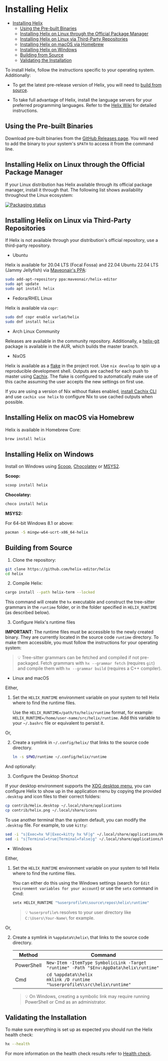 # Installing Helix

<!--toc:start-->

- [Installing Helix](#installing-helix)
  - [Using the Pre-built Binaries](#using-the-pre-built-binaries)
  - [Installing Helix on Linux through the Official Package Manager](#installing-helix-on-linux-through-the-official-package-manager)
  - [Installing Helix on Linux via Third-Party Repositories](#installing-helix-on-linux-via-third-party-repositories)
  - [Installing Helix on macOS via Homebrew](#installing-helix-on-macos-via-homebrew)
  - [Installing Helix on Windows](#installing-helix-on-windows)
  - [Building from Source](#building-from-source)
  - [Validating the Installation](#validating-the-installation)
  <!--toc:end-->

To install Helix, follow the instructions specific to your operating system.
Additionally:

- To get the latest pre-release version of Helix, you will need to
  [build from source](#building-from-source).

- To take full advantage of Helix, install the language servers for your
  preferred programming languages. Refer to the
  [Helix Wiki](https://github.com/helix-editor/helix/wiki/How-to-install-the-default-language-servers)
  for detailed instructions.

## Using the Pre-built Binaries

Download pre-built binaries from the
[GitHub Releases page](https://github.com/helix-editor/helix/releases). You will
need to add the binary to your system's `$PATH` to access it from the command
line.

## Installing Helix on Linux through the Official Package Manager

If your Linux distribution has Helix available through its official package
manager, install it through that. The following list shows availability
throughout the Linux ecosystem:

[![Packaging status](https://repology.org/badge/vertical-allrepos/helix.svg)](https://repology.org/project/helix/versions)

## Installing Helix on Linux via Third-Party Repositories

If Helix is not available through your distribution's official repository, use a
third-party repository.

- Ubuntu

Helix is available for 20.04 LTS (Focal Fossa) and 22.04 Ubuntu 22.04 LTS (Jammy
Jellyfish) via
[Maveonair's PPA](https://launchpad.net/~maveonair/+archive/ubuntu/helix-editor):

```sh
sudo add-apt-repository ppa:maveonair/helix-editor
sudo apt update
sudo apt install helix
```

- Fedora/RHEL Linux

Helix is available via `copr`:

```sh
sudo dnf copr enable varlad/helix
sudo dnf install helix
```

- Arch Linux Community

Releases are available in the community repository. Additionally, a
[helix-git](https://aur.archlinux.org/packages/helix-git/) package is available
in the AUR, which builds the master branch.

- NixOS

Helix is available as a [flake](https://nixos.wiki/wiki/Flakes) in the project
root. Use `nix develop` to spin up a reproducible development shell. Outputs are
cached for each push to master using [Cachix](https://www.cachix.org/). The
flake is configured to automatically make use of this cache assuming the user
accepts the new settings on first use.

If you are using a version of Nix without flakes enabled,
[install Cachix CLI](https://docs.cachix.org/installation) and use
`cachix use helix` to configure Nix to use cached outputs when possible.

## Installing Helix on macOS via Homebrew

Helix is available in Homebrew Core:

```sh
brew install helix
```

## Installing Helix on Windows

Install on Windows using [Scoop](https://scoop.sh/),
[Chocolatey](https://chocolatey.org/) or [MSYS2](https://msys2.org/).

**Scoop:**

```sh
scoop install helix
```

**Chocolatey:**

```sh
choco install helix
```

**MSYS2:**

For 64-bit Windows 8.1 or above:

```sh
pacman -S mingw-w64-ucrt-x86_64-helix
```

## Building from Source

1. Clone the repository:

```sh
git clone https://github.com/helix-editor/helix
cd helix
```

2. Compile Helix:

```sh
cargo install --path helix-term --locked
```

This command will create the `hx` executable and construct the tree-sitter
grammars in the `runtime` folder, or in the folder specified in `HELIX_RUNTIME`
(as described below).

3.  Configure Helix's runtime files

**IMPORTANT**: The runtime files must be accessible to the newly created binary.
They are currently located in the source code `runtime` directory. To make them
accessible, you must follow the instructions for your operating system:

> 💡 Tree-sitter grammars can be fetched and compiled if not pre-packaged. Fetch
> grammars with `hx --grammar fetch` (requires `git`) and compile them with
> `hx --grammar build` (requires a C++ compiler).

- Linux and macOS

Either,

1. Set the `HELIX_RUNTIME` environment variable on your system to tell Helix
   where to find the runtime files.

   Use the `HELIX_RUNTIME=/path/to/helix/runtime` format, for example:
   `HELIX_RUNTIME=/home/user-name/src/helix/runtime`. Add this variable to your
   `~/.bashrc` file or equivalent to persist it.

Or,

2. Create a symlink in `~/.config/helix/` that links to the source code
   directory.

   ```sh
   ln -s $PWD/runtime ~/.config/helix/runtime
   ```

And optionally:

3. Configure the Desktop Shortcut

If your desktop environment supports the
[XDG desktop menu](https://specifications.freedesktop.org/menu-spec/menu-spec-latest.html),
you can configure Helix to show up in the application menu by copying the
provided `.desktop` and icon files to their correct folders:

```sh
cp contrib/Helix.desktop ~/.local/share/applications
cp contrib/helix.png ~/.local/share/icons
```

To use another terminal than the system default, you can modify the `.desktop`
file. For example, to use `kitty`:

```sh
sed -i "s|Exec=hx %F|Exec=kitty hx %F|g" ~/.local/share/applications/Helix.desktop
sed -i "s|Terminal=true|Terminal=false|g" ~/.local/share/applications/Helix.desktop
```

- Windows

Either,

1. Set the `HELIX_RUNTIME` environment variable on your system to tell Helix
   where to find the runtime files.

   You can either do this using the Windows settings (search for `Edit
   environment variables for your account`) or use the `setx` command in Cmd:

   ```sh
   setx HELIX_RUNTIME "%userprofile%\source\repos\helix\runtime"
   ```

   > 💡 `%userprofile%` resolves to your user directory like
   > `C:\Users\Your-Name\` for example.

Or,

2. Create a symlink in `%appdata%\helix\` that links to the source
   code directory.

   | Method     | Command                                                                                |
   | ---------- | -------------------------------------------------------------------------------------- |
   | PowerShell | `New-Item -ItemType SymbolicLink -Target "runtime" -Path "$Env:AppData\helix\runtime"` |
   | Cmd        | `cd %appdata%\helix` <br/> `mklink /D runtime "%userprofile%\src\helix\runtime"`       |

   > 💡 On Windows, creating a symbolic link may require running PowerShell or Cmd
   > as an administrator.

## Validating the Installation

To make sure everything is set up as expected you should run the Helix health
check:

```sh
hx --health
```

For more information on the health check results refer to
[Health check](https://github.com/helix-editor/helix/wiki/Healthcheck).
